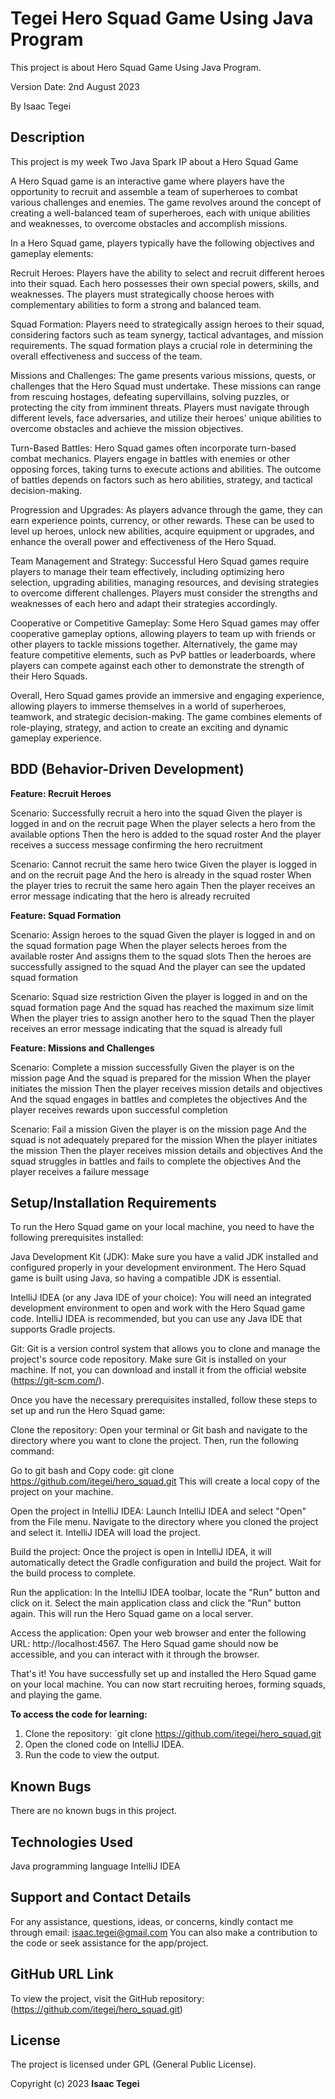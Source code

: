 # Tegei Hero Squad Game Using Java Program

This project is about Hero Squad Game Using Java Program.

Version Date: 2nd August 2023

By Isaac Tegei

## Description

This project is my week Two Java Spark IP about a Hero Squad Game

A Hero Squad game is an interactive game where players have the opportunity to recruit and assemble a team of superheroes to combat various challenges and enemies. The game revolves around the concept of creating a well-balanced team of superheroes, each with unique abilities and weaknesses, to overcome obstacles and accomplish missions.

In a Hero Squad game, players typically have the following objectives and gameplay elements:

Recruit Heroes: Players have the ability to select and recruit different heroes into their squad. Each hero possesses their own special powers, skills, and weaknesses. The players must strategically choose heroes with complementary abilities to form a strong and balanced team.

Squad Formation: Players need to strategically assign heroes to their squad, considering factors such as team synergy, tactical advantages, and mission requirements. The squad formation plays a crucial role in determining the overall effectiveness and success of the team.

Missions and Challenges: The game presents various missions, quests, or challenges that the Hero Squad must undertake. These missions can range from rescuing hostages, defeating supervillains, solving puzzles, or protecting the city from imminent threats. Players must navigate through different levels, face adversaries, and utilize their heroes' unique abilities to overcome obstacles and achieve the mission objectives.

Turn-Based Battles: Hero Squad games often incorporate turn-based combat mechanics. Players engage in battles with enemies or other opposing forces, taking turns to execute actions and abilities. The outcome of battles depends on factors such as hero abilities, strategy, and tactical decision-making.

Progression and Upgrades: As players advance through the game, they can earn experience points, currency, or other rewards. These can be used to level up heroes, unlock new abilities, acquire equipment or upgrades, and enhance the overall power and effectiveness of the Hero Squad.

Team Management and Strategy: Successful Hero Squad games require players to manage their team effectively, including optimizing hero selection, upgrading abilities, managing resources, and devising strategies to overcome different challenges. Players must consider the strengths and weaknesses of each hero and adapt their strategies accordingly.

Cooperative or Competitive Gameplay: Some Hero Squad games may offer cooperative gameplay options, allowing players to team up with friends or other players to tackle missions together. Alternatively, the game may feature competitive elements, such as PvP battles or leaderboards, where players can compete against each other to demonstrate the strength of their Hero Squads.

Overall, Hero Squad games provide an immersive and engaging experience, allowing players to immerse themselves in a world of superheroes, teamwork, and strategic decision-making. The game combines elements of role-playing, strategy, and action to create an exciting and dynamic gameplay experience.

## BDD (Behavior-Driven Development)
**Feature: Recruit Heroes**

Scenario: Successfully recruit a hero into the squad Given the player is logged in and on the recruit page When the player selects a hero from the available options Then the hero is added to the squad roster And the player receives a success message confirming the hero recruitment

Scenario: Cannot recruit the same hero twice Given the player is logged in and on the recruit page And the hero is already in the squad roster When the player tries to recruit the same hero again Then the player receives an error message indicating that the hero is already recruited

**Feature: Squad Formation**

Scenario: Assign heroes to the squad Given the player is logged in and on the squad formation page When the player selects heroes from the available roster And assigns them to the squad slots Then the heroes are successfully assigned to the squad And the player can see the updated squad formation

Scenario: Squad size restriction Given the player is logged in and on the squad formation page And the squad has reached the maximum size limit When the player tries to assign another hero to the squad Then the player receives an error message indicating that the squad is already full

**Feature: Missions and Challenges**

Scenario: Complete a mission successfully Given the player is on the mission page And the squad is prepared for the mission When the player initiates the mission Then the player receives mission details and objectives And the squad engages in battles and completes the objectives And the player receives rewards upon successful completion

Scenario: Fail a mission Given the player is on the mission page And the squad is not adequately prepared for the mission When the player initiates the mission Then the player receives mission details and objectives And the squad struggles in battles and fails to complete the objectives And the player receives a failure message

## Setup/Installation Requirements

To run the Hero Squad game on your local machine, you need to have the following prerequisites installed:

Java Development Kit (JDK): Make sure you have a valid JDK installed and configured properly in your development environment. The Hero Squad game is built using Java, so having a compatible JDK is essential.

IntelliJ IDEA (or any Java IDE of your choice): You will need an integrated development environment to open and work with the Hero Squad game code. IntelliJ IDEA is recommended, but you can use any Java IDE that supports Gradle projects.

Git: Git is a version control system that allows you to clone and manage the project's source code repository. Make sure Git is installed on your machine. If not, you can download and install it from the official website (https://git-scm.com/).

Once you have the necessary prerequisites installed, follow these steps to set up and run the Hero Squad game:

Clone the repository: Open your terminal or Git bash and navigate to the directory where you want to clone the project. Then, run the following command:

Go to git bash and Copy code: git clone https://github.com/itegei/hero_squad.git This will create a local copy of the project on your machine.

Open the project in IntelliJ IDEA: Launch IntelliJ IDEA and select "Open" from the File menu. Navigate to the directory where you cloned the project and select it. IntelliJ IDEA will load the project.

Build the project: Once the project is open in IntelliJ IDEA, it will automatically detect the Gradle configuration and build the project. Wait for the build process to complete.

Run the application: In the IntelliJ IDEA toolbar, locate the "Run" button and click on it. Select the main application class and click the "Run" button again. This will run the Hero Squad game on a local server.

Access the application: Open your web browser and enter the following URL: http://localhost:4567. The Hero Squad game should now be accessible, and you can interact with it through the browser.

That's it! You have successfully set up and installed the Hero Squad game on your local machine. You can now start recruiting heroes, forming squads, and playing the game.

**To access the code for learning:**

1. Clone the repository: `git clone https://github.com/itegei/hero_squad.git
2. Open the cloned code on IntelliJ IDEA.
3. Run the code to view the output.

## Known Bugs

There are no known bugs in this project.

## Technologies Used

Java programming language
IntelliJ IDEA

## Support and Contact Details

For any assistance, questions, ideas, or concerns, kindly contact me through email: isaac.tegei@gmail.com
You can also make a contribution to the code or seek assistance for the app/project.

## GitHub URL Link

To view the project, visit the GitHub repository:(https://github.com/itegei/hero_squad.git)

## License

The project is licensed under GPL (General Public License).

Copyright (c) 2023 **Isaac Tegei**